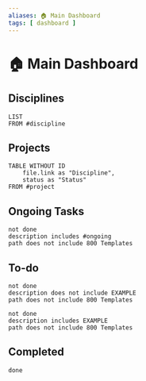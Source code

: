 ```yaml
---
aliases: 🏠 Main Dashboard
tags: [ dashboard ]
---
```

# 🏠 Main Dashboard
## Disciplines
```dataview
LIST
FROM #discipline 
```

## Projects
```dataview
TABLE WITHOUT ID
	file.link as "Discipline",
	status as "Status"
FROM #project 
```

## Ongoing Tasks
```tasks
not done 
description includes #ongoing
path does not include 800 Templates
```

## To-do
```tasks
not done
description does not include EXAMPLE
path does not include 800 Templates
```
```tasks
not done 
description includes EXAMPLE
path does not include 800 Templates
```

## Completed
```tasks
done
```